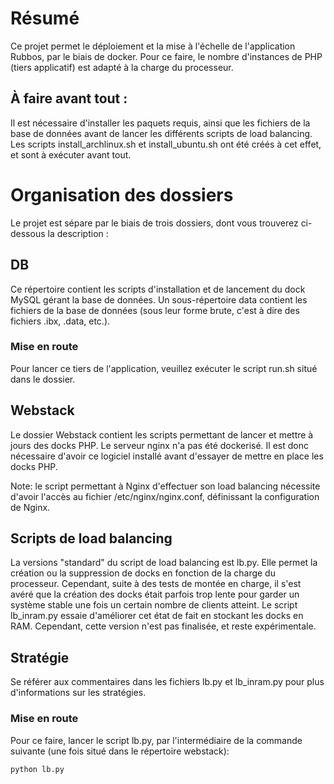
# Résumé

Ce projet permet le déploiement et la mise à l'échelle de l'application Rubbos, par le biais de docker. 
Pour ce faire, le nombre d'instances de PHP (tiers applicatif) est adapté à la charge du processeur. 


## À faire avant tout : 

Il est nécessaire d'installer les paquets requis, ainsi que les fichiers de la base de données avant de lancer les différents 
scripts de load balancing. 
Les scripts install_archlinux.sh et install_ubuntu.sh ont été créés à cet effet, et sont à exécuter avant tout. 

# Organisation des dossiers

Le projet est sépare par le biais de trois dossiers, dont vous trouverez ci-dessous la description : 

## DB 

Ce répertoire contient les scripts d'installation et de lancement du dock MySQL gérant la base de données. 
Un sous-répertoire data contient les fichiers de la base de données (sous leur forme brute, c'est à dire des fichiers .ibx, 
.data, etc.). 

### Mise en route

Pour lancer ce tiers de l'application, veuillez exécuter le script run.sh situé dans le dossier. 

## Webstack 

Le dossier Webstack contient les scripts permettant de lancer et mettre à jours des docks PHP. Le serveur nginx n'a pas été 
dockerisé. Il est donc nécessaire d'avoir ce logiciel installé avant d'essayer de mettre en place les docks PHP. 

Note: le script permettant à Nginx d'effectuer son load balancing nécessite d'avoir l'accès au fichier /etc/nginx/nginx.conf, 
définissant la configuration de Nginx. 

## Scripts de load balancing

La versions "standard" du script de load balancing est lb.py. Elle permet la création ou la suppression de docks en fonction de 
la charge du processeur. Cependant, suite à des tests de montée en charge, il s'est avéré que la création des docks était 
parfois trop lente pour garder un système stable une fois un certain nombre de clients atteint. Le script lb_inram.py essaie 
d'améliorer cet état de fait en stockant les docks en RAM. Cependant, cette version n'est pas finalisée, et reste 
expérimentale. 

## Stratégie 

Se référer aux commentaires dans les fichiers lb.py et lb_inram.py pour plus d'informations sur les stratégies.

### Mise en route 

Pour ce faire, lancer le script lb.py, par l'intermédiaire de la commande suivante (une fois situé dans le répertoire 
webstack): 

```bash
python lb.py
```

